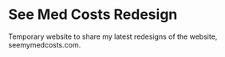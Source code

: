 # See Med Costs Redesign
Temporary website to share my latest redesigns of the website, seemymedcosts.com.
